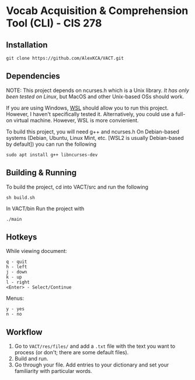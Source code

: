 # Vocab Acquisition & Comprehension Tool (CLI) - CIS 278

## Installation
```
git clone https://github.com/AlexKCA/VACT.git
```

## Dependencies
NOTE: This project depends on ncurses.h which is a Unix library. *It has only been tested on Linux*, but MacOS and other Unix-based OSs should work. 

If you are using Windows, [WSL](https://learn.microsoft.com/en-us/windows/wsl/install) should allow you to run this project. However, I haven't specifically tested it. Alternatively, you could use a full-on virtual machine. However, WSL is more convienient.

To build this project, you will need g++ and ncurses.h
On Debian-based systems (Debian, Ubuntu, Linux Mint, etc. [WSL2 is usually Debian-based by default]) you can run the following
```
sudo apt install g++ libncurses-dev
```

## Building & Running
To build the project, cd into VACT/src and run the following

```sh build.sh```

In VACT/bin Run the project with

```./main```


## Hotkeys
While viewing document:
```
q - quit
h - left
j - down
k - up
l - right
<Enter> - Select/Continue
```

Menus:
```
y - yes
n - no
```
## Workflow
1. Go to ```VACT/res/files/``` and add a ```.txt``` file with the text you want to process (or don't; there are some default files).
2. Build and run.
3. Go through your file. Add entries to your dictionary and set your familiarity with particular words.
